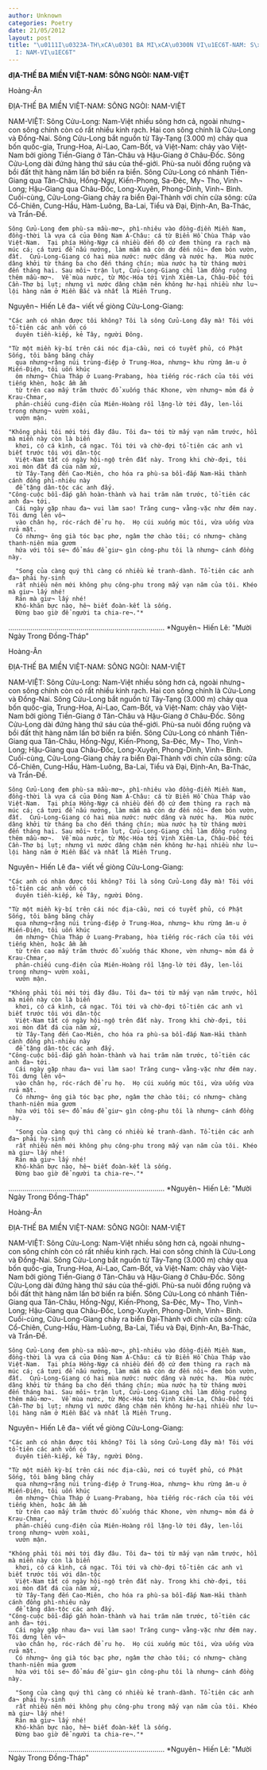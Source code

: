 ```yaml
---
author: Unknown
categories: Poetry
date: 21/05/2012
layout: post
title: "\u0111I\u0323A-TH\xCA\u0301 BA MI\xCA\u0300N VI\u1EC6T-NAM: S\xD4NG NG\xD2\
  I: NAM-VI\u1EC6T"
---
```


**đỊA-THẾ BA MIỀN VIỆT-NAM: SÔNG NGÒI: NAM-VIỆT**

Hoàng-Ân


ĐỊA-THẾ BA MIỀN VIỆT-NAM: SÔNG NGÒI: NAM-VIỆT

NAM-VIỆT: Sông Cửu-Long: Nam-Việt nhiều sông hơn cả, ngoài nhưng¬ con sông chính còn có rất nhiều kinh rạch. Hai con sông chính là Cửu-Long và Đồng-Nai.  Sông Cửu-Long bắt nguồn từ Tây-Tạng (3.000 m) chảy qua bốn quốc-gia, Trung-Hoa, Ai-Lao, Cam-Bốt, và Việt-Nam: chảy vào Việt-Nam bởi giòng Tiền-Giang ở Tân-Châu và Hậu-Giang ở Châu-Đốc. Sông Cửu-Long dài đứng hàng thứ sáu của thế-giới.  Phù-sa nuôi đồng ruộng và bồi đất thịt hàng năm lấn bờ biển ra biển.  Sông Cửu-Long có nhánh Tiền-Giang qua Tân-Châu, Hồng-Ngự, Kiến-Phong, Sa-Đéc, My¬ Tho, Vinh¬ Long; Hậu-Giang qua Châu-Đốc, Long-Xuyên, Phong-Dinh, Vinh¬ Bình.  Cuối-cùng, Cửu-Long-Giang chảy ra biển Đại-Thành với chín cửa sông: cửa Cổ-Chiên, Cung-Hầu, Hàm-Luông, Ba-Lai, Tiểu và Đại, Định-An, Ba-Thác, và Trần-Đề.

    Sông Cửu-Long đem phù-sa mầu-mơ¬, phì-nhiêu vào đồng-điền Miền Nam, đồng-thời là vựa cá của Đông Nam Á-Châu: cá từ Biển Hồ Chùa Tháp vào Việt-Nam.  Tại phía Hồng-Ngự cá nhiều đến độ cứ đem thùng ra rạch mà múc cá; cá tươi để nấu nướng, làm mắm mà còn dư đến nôi¬ đem bón vườn, đất.  Cửu-Long-Giang có hai mùa nước: nước dâng và nước hạ.  Mùa nước dâng khởi từ tháng ba cho đến tháng chín; mùa nước hạ từ tháng mười đến tháng hai. Sau môi¬ trận lụt, Cửu-Long-Giang chỉ làm đồng ruộng thêm mầu-mơ¬.  Về mùa nước, từ Mộc-Hóa tới Vịnh Xiêm-La, Châu-Đốc tới Cần-Thơ bị lụt; nhưng vì nước dâng chậm nên không hư-hại nhiều như lu¬ lội hàng năm ở Miền Bắc và nhất là Miền Trung.

Nguyên¬ Hiến Lê đa¬ viết về giòng Cửu-Long-Giang:

    "Các anh có nhận được tôi không? Tôi là sông Cửu-Long đây mà! Tôi với tổ-tiên các anh vốn có
      duyên tiền-kiếp, kẻ Tây, người Đông.
   
    "Từ một miền kỳ-bí trên cái nóc địa-cầu, nơi có tuyết phủ, có Phật Sống, tôi băng băng chảy
      qua nhưng¬rặng núi trùng-điệp ở Trung-Hoa, nhưng¬ khu rừng âm-u ở Miến-Điện, tôi uốn khúc
      ôm nhưng¬ Chùa Tháp ở Luang-Prabang, hòa tiếng róc-rách của tôi với tiếng khèn, hoặc ầm ầm
      từ trên cao mấy trăm thước đổ xuống thác Khone, vờn nhưng¬ mỏm đá ở Krau-Chmar,
      phản-chiếu cung-điện của Miên-Hoàng rồi lặng-lờ tới đây, len-lỏi trong nhưng¬ vườn xoài,
      vườn mận.

    "Không phải tôi mới tới đây đâu. Tôi đa¬ tới từ mấy vạn năm trước, hồi mà miền này còn là biển
      khơi, có cá kình, cá ngạc. Tôi tới và chờ-đợi tổ-tiên các anh vì biết trước tôi với dân-tộc
      Việt-Nam tất có ngày hội-ngộ trên đất này. Trong khi chờ-đợi, tôi xoi mòn đất đá của năm xứ,
      từ Tây-Tạng đến Cao-Miên, cho hóa ra phù-sa bồi-đắp Nam-Hải thành cánh đồng phì-nhiêu này
      để tặng dân-tộc các anh đấy.
    "Công-cuộc bồi-đắp gần hoàn-thành và hai trăm năm trước, tổ-tiên các anh đa¬ tới.
      Cái ngày gặp nhau đa¬ vui làm sao! Trăng cung¬ vằng-vặc như đêm nay. Tôi dưng lên vô¬
      vào chân họ, róc-rách để ru họ.  Họ cúi xuống múc tôi, vừa uống vừa rửa mặt.
      Có nhưng¬ ông già tóc bạc phơ, ngâm thơ chào tôi; có nhưng¬ chàng thanh-niên múa gươm
      hứa với tôi se¬ đổ máu để giư¬ gìn công-phu tôi là nhưng¬ cánh đồng này.
    
      "Song của càng quý thì càng có nhiều kẻ tranh-dành. Tổ-tiên các anh đa¬ phải hy-sinh
      rất nhiều nên mới không phụ công-phu trong mấy vạn năm của tôi. Khéo mà giư¬ lấy nhé! 
      Rán mà giư¬ lấy nhé!
      Khó-khăn bực nào, hê¬ biết đoàn-kết là sống.
      Đừng bao giờ để người ta chia-re¬."*


..............................................................................
*Nguyên¬ Hiến Lê: "Mười Ngày Trong Đồng-Tháp"

Hoàng-Ân


ĐỊA-THẾ BA MIỀN VIỆT-NAM: SÔNG NGÒI: NAM-VIỆT

NAM-VIỆT: Sông Cửu-Long: Nam-Việt nhiều sông hơn cả, ngoài nhưng¬ con sông chính còn có rất nhiều kinh rạch. Hai con sông chính là Cửu-Long và Đồng-Nai.  Sông Cửu-Long bắt nguồn từ Tây-Tạng (3.000 m) chảy qua bốn quốc-gia, Trung-Hoa, Ai-Lao, Cam-Bốt, và Việt-Nam: chảy vào Việt-Nam bởi giòng Tiền-Giang ở Tân-Châu và Hậu-Giang ở Châu-Đốc. Sông Cửu-Long dài đứng hàng thứ sáu của thế-giới.  Phù-sa nuôi đồng ruộng và bồi đất thịt hàng năm lấn bờ biển ra biển.  Sông Cửu-Long có nhánh Tiền-Giang qua Tân-Châu, Hồng-Ngự, Kiến-Phong, Sa-Đéc, My¬ Tho, Vinh¬ Long; Hậu-Giang qua Châu-Đốc, Long-Xuyên, Phong-Dinh, Vinh¬ Bình.  Cuối-cùng, Cửu-Long-Giang chảy ra biển Đại-Thành với chín cửa sông: cửa Cổ-Chiên, Cung-Hầu, Hàm-Luông, Ba-Lai, Tiểu và Đại, Định-An, Ba-Thác, và Trần-Đề.

    Sông Cửu-Long đem phù-sa mầu-mơ¬, phì-nhiêu vào đồng-điền Miền Nam, đồng-thời là vựa cá của Đông Nam Á-Châu: cá từ Biển Hồ Chùa Tháp vào Việt-Nam.  Tại phía Hồng-Ngự cá nhiều đến độ cứ đem thùng ra rạch mà múc cá; cá tươi để nấu nướng, làm mắm mà còn dư đến nôi¬ đem bón vườn, đất.  Cửu-Long-Giang có hai mùa nước: nước dâng và nước hạ.  Mùa nước dâng khởi từ tháng ba cho đến tháng chín; mùa nước hạ từ tháng mười đến tháng hai. Sau môi¬ trận lụt, Cửu-Long-Giang chỉ làm đồng ruộng thêm mầu-mơ¬.  Về mùa nước, từ Mộc-Hóa tới Vịnh Xiêm-La, Châu-Đốc tới Cần-Thơ bị lụt; nhưng vì nước dâng chậm nên không hư-hại nhiều như lu¬ lội hàng năm ở Miền Bắc và nhất là Miền Trung.

Nguyên¬ Hiến Lê đa¬ viết về giòng Cửu-Long-Giang:

    "Các anh có nhận được tôi không? Tôi là sông Cửu-Long đây mà! Tôi với tổ-tiên các anh vốn có
      duyên tiền-kiếp, kẻ Tây, người Đông.
   
    "Từ một miền kỳ-bí trên cái nóc địa-cầu, nơi có tuyết phủ, có Phật Sống, tôi băng băng chảy
      qua nhưng¬rặng núi trùng-điệp ở Trung-Hoa, nhưng¬ khu rừng âm-u ở Miến-Điện, tôi uốn khúc
      ôm nhưng¬ Chùa Tháp ở Luang-Prabang, hòa tiếng róc-rách của tôi với tiếng khèn, hoặc ầm ầm
      từ trên cao mấy trăm thước đổ xuống thác Khone, vờn nhưng¬ mỏm đá ở Krau-Chmar,
      phản-chiếu cung-điện của Miên-Hoàng rồi lặng-lờ tới đây, len-lỏi trong nhưng¬ vườn xoài,
      vườn mận.

    "Không phải tôi mới tới đây đâu. Tôi đa¬ tới từ mấy vạn năm trước, hồi mà miền này còn là biển
      khơi, có cá kình, cá ngạc. Tôi tới và chờ-đợi tổ-tiên các anh vì biết trước tôi với dân-tộc
      Việt-Nam tất có ngày hội-ngộ trên đất này. Trong khi chờ-đợi, tôi xoi mòn đất đá của năm xứ,
      từ Tây-Tạng đến Cao-Miên, cho hóa ra phù-sa bồi-đắp Nam-Hải thành cánh đồng phì-nhiêu này
      để tặng dân-tộc các anh đấy.
    "Công-cuộc bồi-đắp gần hoàn-thành và hai trăm năm trước, tổ-tiên các anh đa¬ tới.
      Cái ngày gặp nhau đa¬ vui làm sao! Trăng cung¬ vằng-vặc như đêm nay. Tôi dưng lên vô¬
      vào chân họ, róc-rách để ru họ.  Họ cúi xuống múc tôi, vừa uống vừa rửa mặt.
      Có nhưng¬ ông già tóc bạc phơ, ngâm thơ chào tôi; có nhưng¬ chàng thanh-niên múa gươm
      hứa với tôi se¬ đổ máu để giư¬ gìn công-phu tôi là nhưng¬ cánh đồng này.
    
      "Song của càng quý thì càng có nhiều kẻ tranh-dành. Tổ-tiên các anh đa¬ phải hy-sinh
      rất nhiều nên mới không phụ công-phu trong mấy vạn năm của tôi. Khéo mà giư¬ lấy nhé! 
      Rán mà giư¬ lấy nhé!
      Khó-khăn bực nào, hê¬ biết đoàn-kết là sống.
      Đừng bao giờ để người ta chia-re¬."*


..............................................................................
*Nguyên¬ Hiến Lê: "Mười Ngày Trong Đồng-Tháp"

Hoàng-Ân


ĐỊA-THẾ BA MIỀN VIỆT-NAM: SÔNG NGÒI: NAM-VIỆT

NAM-VIỆT: Sông Cửu-Long: Nam-Việt nhiều sông hơn cả, ngoài nhưng¬ con sông chính còn có rất nhiều kinh rạch. Hai con sông chính là Cửu-Long và Đồng-Nai.  Sông Cửu-Long bắt nguồn từ Tây-Tạng (3.000 m) chảy qua bốn quốc-gia, Trung-Hoa, Ai-Lao, Cam-Bốt, và Việt-Nam: chảy vào Việt-Nam bởi giòng Tiền-Giang ở Tân-Châu và Hậu-Giang ở Châu-Đốc. Sông Cửu-Long dài đứng hàng thứ sáu của thế-giới.  Phù-sa nuôi đồng ruộng và bồi đất thịt hàng năm lấn bờ biển ra biển.  Sông Cửu-Long có nhánh Tiền-Giang qua Tân-Châu, Hồng-Ngự, Kiến-Phong, Sa-Đéc, My¬ Tho, Vinh¬ Long; Hậu-Giang qua Châu-Đốc, Long-Xuyên, Phong-Dinh, Vinh¬ Bình.  Cuối-cùng, Cửu-Long-Giang chảy ra biển Đại-Thành với chín cửa sông: cửa Cổ-Chiên, Cung-Hầu, Hàm-Luông, Ba-Lai, Tiểu và Đại, Định-An, Ba-Thác, và Trần-Đề.

    Sông Cửu-Long đem phù-sa mầu-mơ¬, phì-nhiêu vào đồng-điền Miền Nam, đồng-thời là vựa cá của Đông Nam Á-Châu: cá từ Biển Hồ Chùa Tháp vào Việt-Nam.  Tại phía Hồng-Ngự cá nhiều đến độ cứ đem thùng ra rạch mà múc cá; cá tươi để nấu nướng, làm mắm mà còn dư đến nôi¬ đem bón vườn, đất.  Cửu-Long-Giang có hai mùa nước: nước dâng và nước hạ.  Mùa nước dâng khởi từ tháng ba cho đến tháng chín; mùa nước hạ từ tháng mười đến tháng hai. Sau môi¬ trận lụt, Cửu-Long-Giang chỉ làm đồng ruộng thêm mầu-mơ¬.  Về mùa nước, từ Mộc-Hóa tới Vịnh Xiêm-La, Châu-Đốc tới Cần-Thơ bị lụt; nhưng vì nước dâng chậm nên không hư-hại nhiều như lu¬ lội hàng năm ở Miền Bắc và nhất là Miền Trung.

Nguyên¬ Hiến Lê đa¬ viết về giòng Cửu-Long-Giang:

    "Các anh có nhận được tôi không? Tôi là sông Cửu-Long đây mà! Tôi với tổ-tiên các anh vốn có
      duyên tiền-kiếp, kẻ Tây, người Đông.
   
    "Từ một miền kỳ-bí trên cái nóc địa-cầu, nơi có tuyết phủ, có Phật Sống, tôi băng băng chảy
      qua nhưng¬rặng núi trùng-điệp ở Trung-Hoa, nhưng¬ khu rừng âm-u ở Miến-Điện, tôi uốn khúc
      ôm nhưng¬ Chùa Tháp ở Luang-Prabang, hòa tiếng róc-rách của tôi với tiếng khèn, hoặc ầm ầm
      từ trên cao mấy trăm thước đổ xuống thác Khone, vờn nhưng¬ mỏm đá ở Krau-Chmar,
      phản-chiếu cung-điện của Miên-Hoàng rồi lặng-lờ tới đây, len-lỏi trong nhưng¬ vườn xoài,
      vườn mận.

    "Không phải tôi mới tới đây đâu. Tôi đa¬ tới từ mấy vạn năm trước, hồi mà miền này còn là biển
      khơi, có cá kình, cá ngạc. Tôi tới và chờ-đợi tổ-tiên các anh vì biết trước tôi với dân-tộc
      Việt-Nam tất có ngày hội-ngộ trên đất này. Trong khi chờ-đợi, tôi xoi mòn đất đá của năm xứ,
      từ Tây-Tạng đến Cao-Miên, cho hóa ra phù-sa bồi-đắp Nam-Hải thành cánh đồng phì-nhiêu này
      để tặng dân-tộc các anh đấy.
    "Công-cuộc bồi-đắp gần hoàn-thành và hai trăm năm trước, tổ-tiên các anh đa¬ tới.
      Cái ngày gặp nhau đa¬ vui làm sao! Trăng cung¬ vằng-vặc như đêm nay. Tôi dưng lên vô¬
      vào chân họ, róc-rách để ru họ.  Họ cúi xuống múc tôi, vừa uống vừa rửa mặt.
      Có nhưng¬ ông già tóc bạc phơ, ngâm thơ chào tôi; có nhưng¬ chàng thanh-niên múa gươm
      hứa với tôi se¬ đổ máu để giư¬ gìn công-phu tôi là nhưng¬ cánh đồng này.
    
      "Song của càng quý thì càng có nhiều kẻ tranh-dành. Tổ-tiên các anh đa¬ phải hy-sinh
      rất nhiều nên mới không phụ công-phu trong mấy vạn năm của tôi. Khéo mà giư¬ lấy nhé! 
      Rán mà giư¬ lấy nhé!
      Khó-khăn bực nào, hê¬ biết đoàn-kết là sống.
      Đừng bao giờ để người ta chia-re¬."*


..............................................................................
*Nguyên¬ Hiến Lê: "Mười Ngày Trong Đồng-Tháp"

